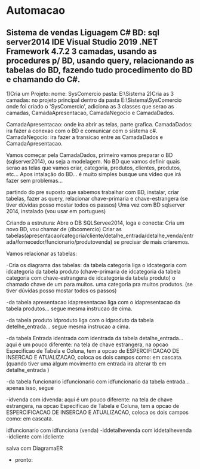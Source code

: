 # Automacao
Sistema de vendas
Liguagem C#
BD: sql server2014
IDE Visual Studio 2019
.NET Framework 4.7.2
3 camadas, usando as procedures p/ BD, usando query, relacionando as tabelas do BD, fazendo tudo procedimento do BD e chamando do C#. 
---
1)Cria um Projeto:
nome: SysComercio
pasta: E:\Sistema
2)Cria as 3 camadas:
no projeto principal dentro da pasta E:\Sistema\SysComercio onde foi criado o 'SysComercio', adiciona as 3 classes que serao as camadas, CamadaApresentacao, CamadaNegocio e CamadaDados.

CamadaApresentacao: onde ira abrir as telas, parte grafica.
CamadaDados: ira fazer a conexao com o BD e comunicar com o sistema c#.
CamadaNegocio: ira fazer a transicao entre as CamadaDados e CamadaApresentacao. 

Vamos começar pela CamadaDados, primeiro vamos preparar o BD (sqlserver2014), ou seja a modelagem.
No BD que vamos definir quais serao as telas que vamos criar, categoria, produtos, clientes, produtos, etc...
Apos intalação do BD... é muito simples busque uns vídeo que irá fazer sem problemas...

partindo do pre suposto que sabemos trabalhar com BD, instalar, criar tabelas, fazer as query, relacionar chave-primaria e chave-estrangera
(se tiver dúvidas posso mostar todos os passos)
Uma vez com BD sqlserver 2014, instalado (vou usar em portugues) 

Criando a estrutura:
Abre o DB SQLServee2014, loga e conecta:
Cria um novo BD, vou chamar de (dbcomercio)
Criar as tabelas(apresentacao/categoria/cliente/detalhe_entrada/detalhe_venda/entrada/fornecedor/funcionario/produtovenda) se precisar de mais criaremos.

Vamos relacionar as tabelas:

-Cria os diagrama das tabelas:
da tabela categoria liga o idcategoria com idcategoria da tabela produto (chave-primaria de idcategoria da tabela categoria com chave-estrangera de idcategoria da tabela produto) o chamado chave de um para muitos. uma categoria pra muitos produtos.
(se tiver dúvidas posso mostar todos os passos)

-da tabela apresentacao idapresentacao liga com o idapresentacao da tabela produtos... segue mesma instrucao de cima.

-da tabela produto idproduto liga com o idproduto da tabela detelhe_entrada... segue mesma instrucao a cima.

-da tabela Entrada identrada com identrada da tabela detalhe_entrada... aqui é um pouco diferente: na tela de chave estrangera, na opcao Especificao de Tabela e Coluna, tem a opcao de ESPERCIFICACAO DE INSERCAO E ATUALIZACAO, coloca os dois campos como: em cascata. (quando tiver uma algum movimento em entrada ira alterar tb em detalhe_entrada )

-da tabela funcionario idfuncionario com idfuncionario da tabela entrada... apenas isso, segue

-idvenda com idvenda: aqui é um pouco diferente: na tela de chave estrangera, na opcao Especificao de Tabela e Coluna, tem a opcao de ESPERCIFICACAO DE INSERCAO E ATUALIZACAO, coloca os dois campos como: em cascata.

idfuncionario com idfunciona (venda)
-iddetalhevenda com iddetalhevenda
-idcliente com idcliente

salva com DiagramaER
- pronto:
